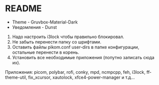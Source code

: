 # README

- Theme - Gruvbox-Material-Dark
- Уведомления - Dunst

1. Надо настроить i3lock чтобы правильно блокировал.
2. Не забыть перенести папку со шрифтами.
3. Оставить файлы pikom.conf  user-dirs в папке конфигурации, остальные перенести в корень.
4. Установить все необходимые приложения (попутно записать сюда их).

Приложения:
picom, polybar, rofi, conky, mpd, ncmpcpp, feh, i3lock, ff-theme-util, fix_xcursor, xautolock, xfce4-power-manager и т.д...